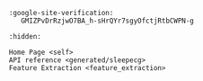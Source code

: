 ```{meta}
   :google-site-verification:
      GMIZPvDrRzjwO7BA_h-sHrQYr7sgyOfctjRtbCWPN-g
```

```{toctree}
   :hidden:

   Home Page <self>
   API reference <generated/sleepecg>
   Feature Extraction <feature_extraction>
```

```{include} ../../README.md
```
